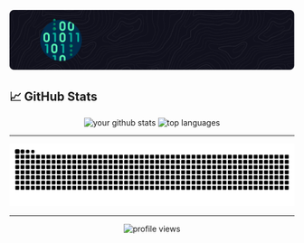 <p align="center">
  <img src="img/github-header-image.png" alt="SandiRizqi banner" />
</p>

## 📈 GitHub Stats

<p align="center">
  <img src="https://github-readme-stats.vercel.app/api?username=SandiRizqi&show_icons=true&theme=radical" alt="your github stats" height="180"/>
  <img src="https://github-readme-stats.vercel.app/api/top-langs/?username=SandiRizqi&layout=donut&hide=jupyter%20notebook&theme=radical" alt="top languages" height="180"/>
</p>

---

<img src="https://raw.githubusercontent.com/SandiRizqi/SandiRizqi/output/snake.svg" alt="Snake animation" />

___

<p align="center">
  <img src="https://komarev.com/ghpvc/?username=SandiRizqi&label=Profile%20views&color=0e75b6&style=flat" alt="profile views" />
</p>
